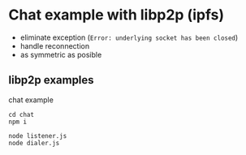 # Chat example with libp2p (ipfs)

- eliminate exception (`Error: underlying socket has been closed`)
- handle reconnection
- as symmetric as posible


## libp2p examples
chat example
```
cd chat
npm i

node listener.js
node dialer.js
```
